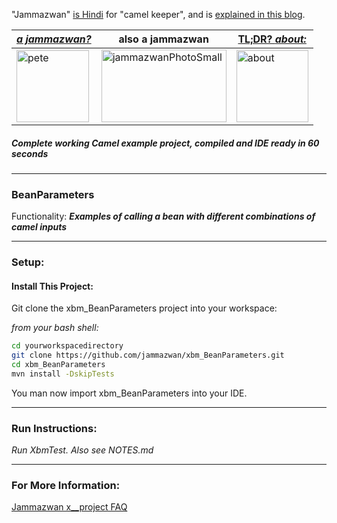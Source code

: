 "Jammazwan" [is Hindi](href="https://books.google.com/books?id=_kWROaer5UsC&amp;pg=PA1138&amp;lpg=PA1138&amp;dq=jammazwan+camel+keeper+hindi&amp;source=bl&amp;ots=7FaF5BXK_F&amp;sig=Cg-U5ORP3dHrFycaCFvo34GdpZ0&amp;hl=en&amp;sa=X&amp;ved=0ahUKEwj8v4OV3YbNAhVjpIMKHSYUB_oQ6AEIHDAA#v=onepage&amp;q=jammazwan%20camel%20keeper%20hindi&amp;f=false) for "camel keeper", and is [explained in this blog](https://betterologist.net/2016/05/jammazwan-projects-for-learning-apache-camel/).

|[**_a jammazwan?_**](https://betterologist.net/2016/06/jammazwan-for-hire/)|also a jammazwan|[TL;DR? _about:_](https://youtu.be/vea51DzmXyA)|
| --- | --- | --- |
|<img class="style-svg" src="https://betterologist.net/wp-content/uploads/2016/05/pete-300x297.jpg" alt="pete" width="116" height="115" />|<img class="style-svg" src="https://betterologist.net/wp-content/uploads/2016/05/jammazwanPhotoSmall.png" alt="jammazwanPhotoSmall" width="200" height="116" />|[<img class="style-svg" src="https://betterologist.net/wp-content/uploads/2016/05/jamzVid1.png" alt="about" width="115" height="115" />](https://youtu.be/vea51DzmXyA)|
##### Complete working Camel example project, compiled and IDE ready in 60 seconds
---

### BeanParameters 

Functionality: **_Examples of calling a bean with different combinations of camel inputs_**

---

### Setup: 

#### Install This Project:

Git clone the xbm_BeanParameters project into your workspace:

_from your bash shell:_

```bash
cd yourworkspacedirectory
git clone https://github.com/jammazwan/xbm_BeanParameters.git
cd xbm_BeanParameters
mvn install -DskipTests

```

You man now import xbm_BeanParameters into your IDE.


---

### Run Instructions:

_Run XbmTest. Also see NOTES.md_

---

### For More Information:

[Jammazwan x__project FAQ](https://betterologist.net/2016/06/jammazwan-faq/)